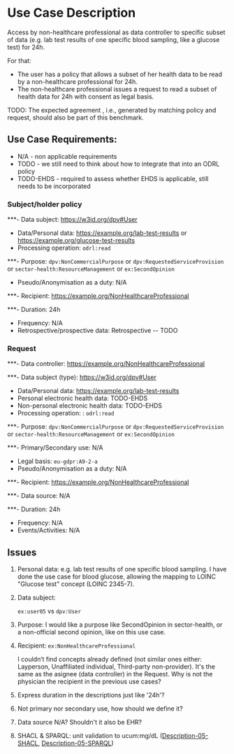 # Use Case Description

Access by non-healthcare professional as data controller to specific subset of data (e.g. lab test results of one specific blood sampling, like a glucose test) for 24h.

For that:
- The user has a policy that allows a subset of her health data to be read by a non-healthcare professional for 24h.
- The non-healthcare professional issues a request to read a subset of health data for 24h with consent as legal basis.

TODO: The expected agreement , i.e., generated by matching policy and request, should also be part of this benchmark.

## Use Case Requirements:

- N/A - non applicable requirements
- TODO - we still need to think about how to integrate that into an ODRL policy
- TODO-EHDS - required to assess whether EHDS is applicable, still needs to be incorporated 

### Subject/holder policy

***- Data subject: <https://w3id.org/dpv#User>
- Data/Personal data: <https://example.org/lab-test-results> or  <https://example.org/glucose-test-results>
- Processing operation: `odrl:read`

***- Purpose: `dpv:NonCommercialPurpose` or `dpv:RequestedServiceProvision` or `sector-health:ResourceManagement` or `ex:SecondOpinion`
- Pseudo/Anonymisation as a duty: N/A

***- Recipient: <https://example.org/NonHealthcareProfessional>

***- Duration: 24h
- Frequency: N/A
- Retrospective/prospective data: Retrospective -- TODO

### Request

***- Data controller: <https://example.org/NonHealthcareProfessional>

***- Data subject (type): <https://w3id.org/dpv#User>
- Data/Personal data: <https://example.org/lab-test-results>
- Personal electronic health data: TODO-EHDS
- Non-personal electronic health data: TODO-EHDS
- Processing operation: : `odrl:read`

***- Purpose: `dpv:NonCommercialPurpose` or `dpv:RequestedServiceProvision` or `sector-health:ResourceManagement` or `ex:SecondOpinion`

***- Primary/Secondary use: N/A
- Legal basis: `eu-gdpr:A9-2-a`
- Pseudo/Anonymisation as a duty: N/A

***- Recipient: <https://example.org/NonHealthcareProfessional>

***- Data source: N/A

***- Duration: 24h
- Frequency: N/A
- Events/Activities: N/A

## Issues

1. Personal data: e.g. lab test results of one specific blood sampling. I have done the use case for blood glucose, allowing the mapping to LOINC "Glucose test" concept (LOINC 2345-7).

2. Data subject:

    `ex:user05` vs `dpv:User`

3. Purpose: I would like a purpose like SecondOpinion in sector-health, or a non-official second opinion, like on this use case.

4. Recipient: `ex:NonHealthcareProfessional`

    I couldn’t find concepts already defined (not similar ones either: Layperson, Unaffiliated individual, Third-party non-provider).
    It's the same as the asignee (data controller) in the Request.
    Why is not the physician the recipient in the previous use cases?

5. Express duration in the descriptions just like '24h'?

6. Not primary nor secondary use, how should we define it?

7. Data source N/A? Shouldn't it also be EHR?

8. SHACL & SPARQL: unit validation to ucum:mg/dL ([Description-05-SHACL](./uc-05/uc-05-SHACL/description-05-SHACL.md), [Description-05-SPARQL](./uc-05/uc-05-SPARQL/description-05-SPARQL.md))
